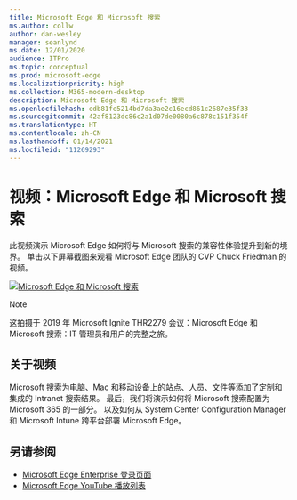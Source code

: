 ```yaml
---
title: Microsoft Edge 和 Microsoft 搜索
ms.author: collw
author: dan-wesley
manager: seanlynd
ms.date: 12/01/2020
audience: ITPro
ms.topic: conceptual
ms.prod: microsoft-edge
ms.localizationpriority: high
ms.collection: M365-modern-desktop
description: Microsoft Edge 和 Microsoft 搜索
ms.openlocfilehash: edb81fe5214bd7da3ae2c16ecd861c2687e35f33
ms.sourcegitcommit: 42af8123dc86c2a1d07de0080a6c878c151f354f
ms.translationtype: HT
ms.contentlocale: zh-CN
ms.lasthandoff: 01/14/2021
ms.locfileid: "11269293"
---
```

# 视频：Microsoft Edge 和 Microsoft 搜索

此视频演示 Microsoft Edge 如何将与 Microsoft 搜索的兼容性体验提升到新的境界。 单击以下屏幕截图来观看 Microsoft Edge 团队的 CVP Chuck Friedman 的视频。

[![Microsoft Edge 和 Microsoft 搜索](https://res.cloudinary.com/marcomontalbano/image/upload/v1592253564/video_to_markdown/images/youtube--7LfNqmJkeTM-c05b58ac6eb4c4700831b2b3070cd403.jpg)](http://www.youtube.com/watch?v=7LfNqmJkeTM "Microsoft Edge and Microsoft Search")

> [!NOTE]
> 这拍摄于 2019 年 Microsoft Ignite THR2279 会议：Microsoft Edge 和 Microsoft 搜索：IT 管理员和用户的完整之旅。

##  <a name="about-the-video"></a>关于视频

Microsoft 搜索为电脑、Mac 和移动设备上的站点、人员、文件等添加了定制和集成的 Intranet 搜索结果。 最后，我们将演示如何将 Microsoft 搜索配置为 Microsoft 365 的一部分。 以及如何从 System Center Configuration Manager 和 Microsoft Intune 跨平台部署 Microsoft Edge。

##  <a name="see-also"></a>另请参阅

- [Microsoft Edge Enterprise 登录页面](https://aka.ms/EdgeEnterprise)
- [Microsoft Edge YouTube 播放列表](https://www.youtube.com/playlist?list=PLXtHYVsvn_b-uXh1tMeYpT-0iD8tD3tFy)
